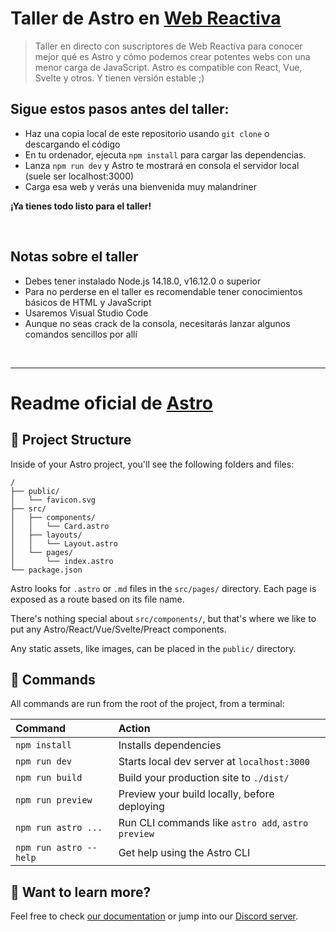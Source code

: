 # Taller de Astro en [Web Reactiva](https://webreactiva.com)

> Taller en directo con suscriptores de Web Reactiva para conocer mejor qué es Astro y cómo podemos crear potentes webs con una menor carga de JavaScript. Astro es compatible con React, Vue, Svelte y otros. Y tienen versión estable ;)

## Sigue estos pasos antes del taller:

- Haz una copia local de este repositorio usando `git clone` o descargando el código
- En tu ordenador, ejecuta `npm install` para cargar las dependencias. 
- Lanza `npm run dev` y Astro te mostrará en consola el servidor local (suele ser localhost:3000)
- Carga esa web y verás una bienvenida muy malandriner

**¡Ya tienes todo listo para el taller!**

&nbsp;
&nbsp;

## Notas sobre el taller

- Debes tener instalado Node.js 14.18.0, v16.12.0 o superior
- Para no perderse en el taller es recomendable tener conocimientos básicos de HTML y JavaScript
- Usaremos Visual Studio Code
- Aunque no seas crack de la consola, necesitarás lanzar algunos comandos sencillos por allí

&nbsp;
&nbsp;
&nbsp;

---

# Readme oficial de [Astro](https://astro.build)

## 🚀 Project Structure

Inside of your Astro project, you'll see the following folders and files:

```
/
├── public/
│   └── favicon.svg
├── src/
│   ├── components/
│   │   └── Card.astro
│   ├── layouts/
│   │   └── Layout.astro
│   └── pages/
│       └── index.astro
└── package.json
```

Astro looks for `.astro` or `.md` files in the `src/pages/` directory. Each page is exposed as a route based on its file name.

There's nothing special about `src/components/`, but that's where we like to put any Astro/React/Vue/Svelte/Preact components.

Any static assets, like images, can be placed in the `public/` directory.

## 🧞 Commands

All commands are run from the root of the project, from a terminal:

| Command                | Action                                             |
| :--------------------- | :------------------------------------------------- |
| `npm install`          | Installs dependencies                              |
| `npm run dev`          | Starts local dev server at `localhost:3000`        |
| `npm run build`        | Build your production site to `./dist/`            |
| `npm run preview`      | Preview your build locally, before deploying       |
| `npm run astro ...`    | Run CLI commands like `astro add`, `astro preview` |
| `npm run astro --help` | Get help using the Astro CLI                       |

## 👀 Want to learn more?

Feel free to check [our documentation](https://docs.astro.build) or jump into our [Discord server](https://astro.build/chat).
